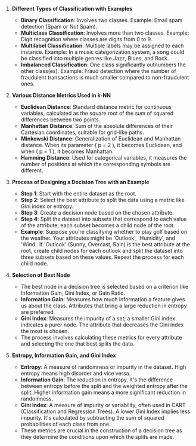 1. **Different Types of Classification with Examples**
   - **Binary Classification**: Involves two classes. Example: Email spam detection (Spam or Not Spam).
   - **Multiclass Classification**: Involves more than two classes. Example: Digit recognition where classes are digits from 0 to 9.
   - **Multilabel Classification**: Multiple labels may be assigned to each instance. Example: In a music categorization system, a song could be classified into multiple genres like Jazz, Blues, and Rock.
   - **Imbalanced Classification**: One class significantly outnumbers the other class(es). Example: Fraud detection where the number of fraudulent transactions is much smaller compared to non-fraudulent ones.

2. **Various Distance Metrics Used in k-NN**
   - **Euclidean Distance**: Standard distance metric for continuous variables, calculated as the square root of the sum of squared differences between two points.
   - **Manhattan Distance**: Sum of the absolute differences of their Cartesian coordinates, suitable for grid-like paths.
   - **Minkowski Distance**: Generalization of Euclidean and Manhattan distance. When its parameter \( p = 2 \), it becomes Euclidean, and when \( p = 1 \), it becomes Manhattan.
   - **Hamming Distance**: Used for categorical variables, it measures the number of positions at which the corresponding symbols are different.

3. **Process of Designing a Decision Tree with an Example**
   - **Step 1**: Start with the entire dataset as the root.
   - **Step 2**: Select the best attribute to split the data using a metric like Gini index or entropy.
   - **Step 3**: Create a decision node based on the chosen attribute.
   - **Step 4**: Split the dataset into subsets that correspond to each value of the attribute; each subset becomes a child node of the root.
   - **Example**: Suppose you're classifying whether to play golf based on the weather. Your attributes might be 'Outlook', 'Humidity', and 'Wind'. If 'Outlook' (Sunny, Overcast, Rain) is the best attribute at the root, create child nodes for each outlook and split the dataset into three subsets based on these values. Repeat the process for each child node.

4. **Selection of Best Node**
   - The best node in a decision tree is selected based on a criterion like Information Gain, Gini Index, or Gain Ratio.
   - **Information Gain**: Measures how much information a feature gives us about the class. Attributes that bring a large reduction in entropy are preferred.
   - **Gini Index**: Measures the impurity of a set; a smaller Gini index indicates a purer node. The attribute that decreases the Gini index the most is chosen.
   - The process involves calculating these metrics for every attribute and selecting the one that best splits the data.

5. **Entropy, Information Gain, and Gini Index**
   - **Entropy**: A measure of randomness or impurity in the dataset. High entropy means high disorder and vice versa.
   - **Information Gain**: The reduction in entropy. It's the difference between entropy before the split and the weighted entropy after the split. Higher information gain means a more significant reduction in randomness.
   - **Gini Index**: A measure of impurity or variability, often used in CART (Classification and Regression Trees). A lower Gini Index implies less impurity. It's calculated by subtracting the sum of squared probabilities of each class from one.
   - These metrics are crucial in the construction of a decision tree as they determine the conditions upon which the splits are made.